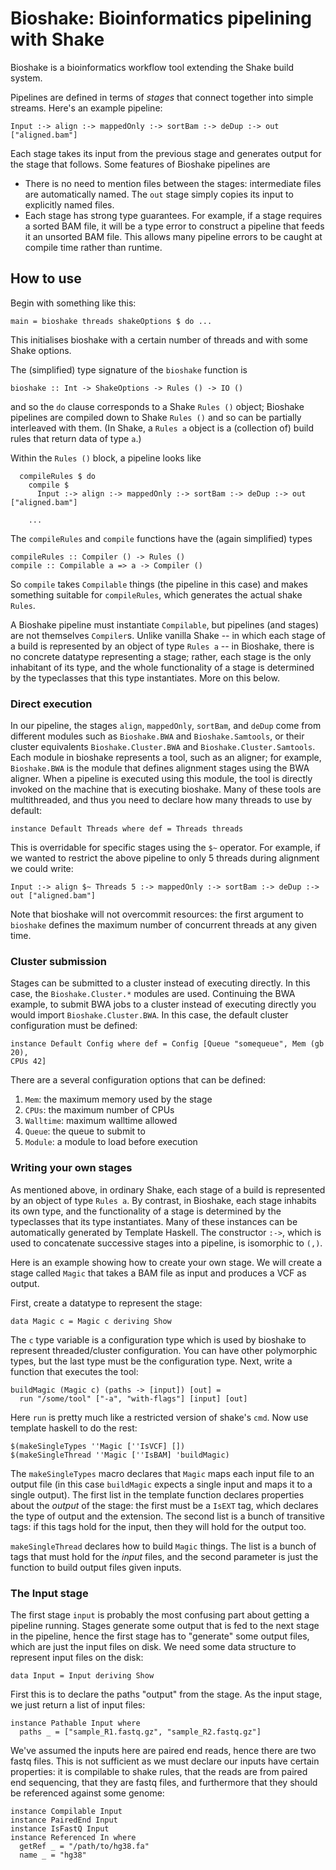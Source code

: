 # Bioshake: Bioinformatics pipelining with Shake

Bioshake is a bioinformatics workflow tool extending the Shake build system.

Pipelines are defined in terms of
_stages_ that connect together into simple streams. Here's an example pipeline:

    Input :-> align :-> mappedOnly :-> sortBam :-> deDup :-> out ["aligned.bam"]

Each stage takes its input from the previous stage and generates
output for the stage that follows. Some features of Bioshake pipelines are

-   There is no need to mention files between
    the stages: intermediate files are automatically named. The `out` stage 
    simply copies its input to explicitly named files. 
-   Each stage has strong type guarantees. For example, if a stage
    requires a sorted BAM file, it will be a type error to construct a pipeline that
    feeds it an unsorted BAM file. This allows many pipeline errors to be caught at
    compile time rather than runtime.

## How to use

Begin with something like this:

    main = bioshake threads shakeOptions $ do ...
    
This initialises bioshake with a certain number of threads and with some Shake
options. 

The (simplified) type signature of the `bioshake` function  is

    bioshake :: Int -> ShakeOptions -> Rules () -> IO ()
    
and so the `do` clause corresponds to a Shake `Rules ()` object; 
Bioshake pipelines are compiled down to Shake `Rules ()` and so can be partially
interleaved with them. (In Shake, a `Rules a` object is a (collection of) build rules that return data of type `a`.) 

Within the `Rules ()` block, a pipeline looks like

      compileRules $ do
        compile $ 
          Input :-> align :-> mappedOnly :-> sortBam :-> deDup :-> out ["aligned.bam"]
          
        ...

The `compileRules` and `compile` functions have the (again simplified) types

    compileRules :: Compiler () -> Rules ()
    compile :: Compilable a => a -> Compiler () 

So `compile` takes `Compilable` things (the pipeline in this case) and
makes something suitable for `compileRules`, which generates the actual shake
`Rules`.

A Bioshake pipeline must instantiate `Compilable`, but pipelines 
(and stages) are not themselves `Compiler`s. Unlike vanilla Shake -- in which
each stage of a build is represented by an object of type `Rules a` -- 
in Bioshake, there is no concrete datatype representing a stage; rather, 
each stage is the only inhabitant of its type, and the whole functionality 
of a stage is determined by the typeclasses that this type instantiates.
More on this below.

### Direct execution

In our pipeline, the stages `align`, `mappedOnly`, `sortBam`, and
`deDup` come from different modules such as `Bioshake.BWA` and
`Bioshake.Samtools`, or their cluster equivalents `Bioshake.Cluster.BWA` and
`Bioshake.Cluster.Samtools`. 
Each module in bioshake represents a tool, such as an aligner; for example, 
`Bioshake.BWA` is the module that defines alignment stages using the BWA aligner.
When a pipeline is executed using this module, the tool is directly invoked on
the machine that is executing bioshake. Many of these tools are multithreaded,
and thus you need to declare how many threads to use by default:

    instance Default Threads where def = Threads threads

This is overridable for specific stages using the `$~` operator. For example, if
we wanted to restrict the above pipeline to only 5 threads during alignment we
could write:

    Input :-> align $~ Threads 5 :-> mappedOnly :-> sortBam :-> deDup :-> out ["aligned.bam"]
    
Note that bioshake will not overcommit resources: the first argument to
`bioshake` defines the maximum number of concurrent threads at any given time.

### Cluster submission

Stages can be submitted to a cluster instead of executing directly. In this
case, the `Bioshake.Cluster.*` modules are used. Continuing the BWA example, to
submit BWA jobs to a cluster instead of executing directly you would import
`Bioshake.Cluster.BWA`. In this case, the default cluster configuration must be
defined:

    instance Default Config where def = Config [Queue "somequeue", Mem (gb 20),
    CPUs 42]
    
There are a several configuration options that can be defined:

1. `Mem`: the maximum memory used by the stage
2. `CPUs`: the maximum number of CPUs
3. `Walltime`: maximum walltime allowed
4. `Queue`: the queue to submit to
5. `Module`: a module to load before execution

### Writing your own stages

As mentioned above, in ordinary Shake, each stage of a build is represented by an object of
type `Rules a`. By contrast, in Bioshake, each stage inhabits its own type, and
the functionality of a stage is determined by the typeclasses 
that its type instantiates. Many of these instances can be automatically generated
by Template Haskell. The constructor `:->`, which is used to concatenate successive
stages into a pipeline, is isomorphic to `(,)`.

Here is an example showing how to create your own stage. We will
create a stage called `Magic` that takes a BAM file as input and
produces a VCF as output.

First, create a datatype to represent the stage:

    data Magic c = Magic c deriving Show
    
The `c` type variable is a configuration type which is used by bioshake to represent
threaded/cluster configuration. You can have other polymorphic types, but the
last type must be the configuration type. Next, write a function that executes
the tool:

    buildMagic (Magic c) (paths -> [input]) [out] =
      run "/some/tool" ["-a", "with-flags"] [input] [out]
  
Here `run` is pretty much like a restricted version of shake's `cmd`. Now use
template haskell to do the rest:

    $(makeSingleTypes ''Magic [''IsVCF] [])
    $(makeSingleThread ''Magic [''IsBAM] 'buildMagic)

The `makeSingleTypes` macro declares that `Magic` maps each input file to an output file (in
this case `buildMagic` expects a single input and maps it to a single output).
The first list in the template function declares properties about the _output_
of the stage: the first must be a `IsEXT` tag, which declares the type of output
and the extension. The second list is a bunch of transitive tags: if this tags
hold for the input, then they will hold for the output too.

`makeSingleThread` declares how to build `Magic` things. The list is a bunch of
tags that must hold for the _input_ files, and the second parameter is just the
function to build output files given inputs.

### The Input stage

The first stage `input` is probably the most confusing part about getting a
pipeline running. Stages generate some output that is fed to the next stage in
the pipeline, hence the first stage has to "generate" some output files, which
are just the input files on disk. We need some data structure to represent input
files on the disk:

    data Input = Input deriving Show
    
First this is to declare the paths "output" from the stage. As the input stage,
we just return a list of input files:

    instance Pathable Input where
      paths _ = ["sample_R1.fastq.gz", "sample_R2.fastq.gz"]

We've assumed the inputs here are paired end reads, hence there are two fastq
files. This is not sufficient as we must declare our inputs have certain
properties: it is compilable to shake rules, that the reads are from paired end
sequencing, that they are fastq files, and furthermore that they should be
referenced against some genome:
    
    instance Compilable Input
    instance PairedEnd Input
    instance IsFastQ Input
    instance Referenced In where
      getRef _ = "/path/to/hg38.fa"
      name _ = "hg38"

